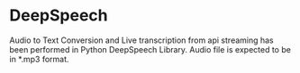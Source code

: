 # DeepSpeech

Audio to Text Conversion and Live transcription from api streaming has been performed in Python DeepSpeech Library. Audio file is expected to be in *.mp3 format.
